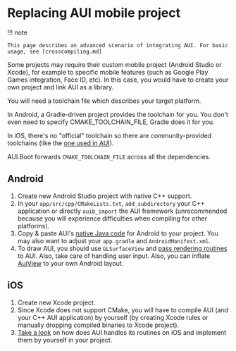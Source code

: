 # Replacing AUI mobile project

!!! note

    This page describes an advanced scenario of integrating AUI. For basic usage, see [crosscompiling.md]

Some projects may require their custom mobile project (Android Studio or Xcode), for example to specific mobile
features (such as Google Play Games integration, Face ID, etc). In this case, you would have to create your own project
and link AUI as a library.

You will need a toolchain file which describes your target platform.

In Android, a Gradle-driven project provides the toolchain for you. You don't even need to specify CMAKE_TOOLCHAIN_FILE,
Gradle does it for you.

In iOS, there's no "official" toolchain so there are community-provided toolchains
(like the [one used in AUI](https://raw.githubusercontent.com/aui-framework/aui/master/cmake/toolchains/arm64-ios.cmake)).

AUI.Boot forwards `CMAKE_TOOLCHAIN_FILE` across all the dependencies.

## Android

1. Create new Android Studio project with native C++ support.
2. In your `app/src/cpp/CMakeLists.txt`, `add_subdirectory` your C++ application or directly `auib_import` the AUI
   framework (unrecommended because you will experience difficulties when compiling for other platforms).
3. Copy & paste AUI's [native Java code](https://github.com/aui-framework/aui/tree/master/platform/android) for Android
   to your project. You may also want to adjust your `app.gradle` and `AndroidManifest.xml`.
4. To draw AUI, you should use `GLSurfaceView` and [pass rendering routines](https://github.com/aui-framework/aui/blob/master/platform/android/lib/src/java/com/github/aui/android/AuiView.kt)
   to AUI. Also, take care of handling user input. Also, you can inflate [AuiView](https://github.com/aui-framework/aui/blob/master/platform/android/lib/src/java/com/github/aui/android/AuiView.kt)
   to your own Android layout.

## iOS
1. Create new Xcode project.
2. Since Xcode does not support CMake, you will have to compile AUI (and your C++ AUI application) by yourself (by
   creating Xcode rules or manually dropping compiled binaries to Xcode project).
3. [Take a look](https://github.com/aui-framework/aui/blob/master/aui.views/src/AUI/Platform/ios/AUIViewController.mm) on how does AUI handles its routines on iOS and implement them by yourself in your project.
